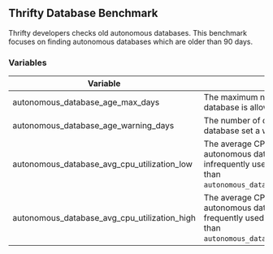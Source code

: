 ## Thrifty Database Benchmark

Thrifty developers checks old autonomous databases. This benchmark focuses on finding autonomous databases which are older than 90 days.

### Variables

| Variable | Description | Default |
| - | - | - |
| autonomous_database_age_max_days | The maximum number of days an autonomous database is allowed to run. | 90 days |
| autonomous_database_age_warning_days | The number of days after which an autonomous database set a warning. | 30 days |
| autonomous_database_avg_cpu_utilization_low | The average CPU utilization required for autonomous databases to be considered infrequently used. This value should be lower than `autonomous_database_avg_cpu_utilization_high`. | 20% |
| autonomous_database_avg_cpu_utilization_high | The average CPU utilization required for autonomous databases to be considered frequently used. This value should be higher than `autonomous_database_avg_cpu_utilization_low`. | 35% |
